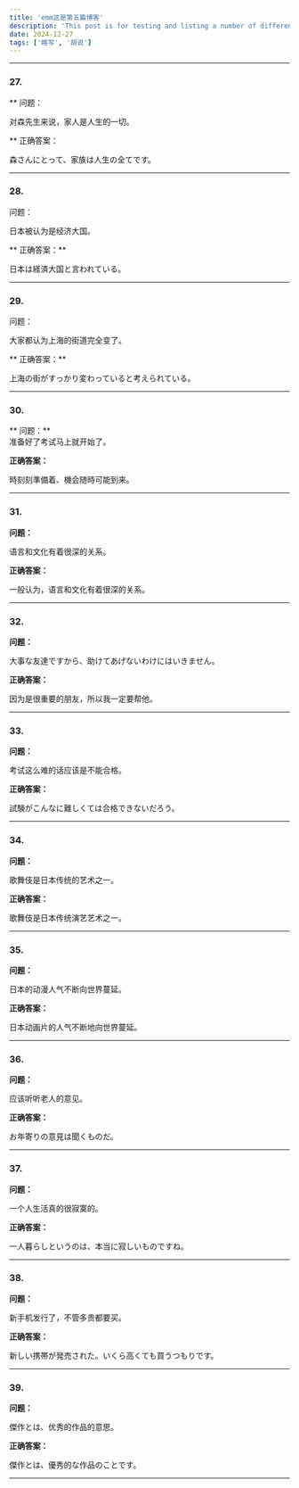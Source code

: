 ```yaml
---
title: 'emm这是第五篇博客'
description: 'This post is for testing and listing a number of different markdown elements'
date: 2024-12-27
tags: ['瞎写', '胡说']
---
```


---

### 27.

\*\* 问题：

对森先生来说，家人是人生的一切。

\*\* 正确答案：

森さんにとって、家族は人生の全てです。

---

### 28.

问题：

日本被认为是经济大国。

** 正确答案：**

日本は経済大国と言われている。

---

### 29.

问题：

大家都认为上海的街道完全变了。

** 正确答案：**

上海の街がすっかり変わっていると考えられている。

---

### 30.

** 问题：**  
准备好了考试马上就开始了。

**正确答案：**

時刻刻準備着、機会随時可能到来。

---

### 31.

**问题：**

语言和文化有着很深的关系。

**正确答案：**

一般认为，语言和文化有着很深的关系。

---

### 32.

**问题：**

大事な友達ですから、助けてあげないわけにはいきません。

**正确答案：**

因为是很重要的朋友，所以我一定要帮他。

---

### 33.

**问题：**

考试这么难的话应该是不能合格。

**正确答案：**

試験がこんなに難しくては合格できないだろう。

---

### 34.

**问题：**

歌舞伎是日本传统的艺术之一。

**正确答案：**

歌舞伎是日本传统演艺艺术之一。

---

### 35.

**问题：**

日本的动漫人气不断向世界蔓延。

**正确答案：**

日本动画片的人气不断地向世界蔓延。

---

### 36.

**问题：**

应该听听老人的意见。

**正确答案：**

お年寄りの意見は聞くものだ。

---

### 37.

**问题：**

一个人生活真的很寂寞的。

**正确答案：**

一人暮らしというのは、本当に寂しいものですね。

---

### 38.

**问题：**

新手机发行了，不管多贵都要买。

**正确答案：**

新しい携帯が発売された。いくら高くても買うつもりです。

---

### 39.

**问题：**

傑作とは、优秀的作品的意思。

**正确答案：**

傑作とは、優秀的な作品のことです。

---

